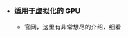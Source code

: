 * ### [适用于虚拟化的 GPU](https://www.nvidia.cn/data-center/graphics-cards-for-virtualization/)
  * 官网，这里有非常想尽的介绍，细看